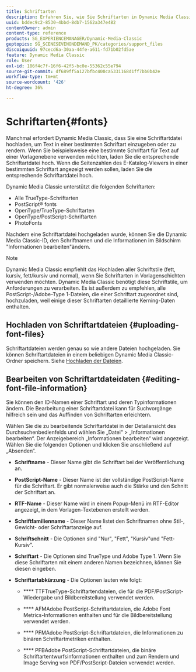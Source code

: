 ```yaml
---
title: Schriftarten
description: Erfahren Sie, wie Sie Schriftarten in Dynamic Media Classic verwenden.
uuid: bddec9c2-8530-4bbd-8db7-1562a347e482
contentOwner: admin
content-type: reference
products: SG_EXPERIENCEMANAGER/Dynamic-Media-Classic
geptopics: SG_SCENESEVENONDEMAND_PK/categories/support_files
discoiquuid: 97cecd6a-30aa-44fe-a611-fd71b02fd5ae
feature: Dynamic Media Classic
role: User
exl-id: 186f4c7f-16f6-42f5-bc0e-55362c55e794
source-git-commit: df689ff5a127bfbc400ca5331168d1ff7bb0b42e
workflow-type: tm+mt
source-wordcount: '426'
ht-degree: 36%

---
```


# Schriftarten{#fonts}

Manchmal erfordert Dynamic Media Classic, dass Sie eine Schriftartdatei hochladen, um Text in einer bestimmten Schriftart einzugeben oder zu rendern. Wenn Sie beispielsweise eine bestimmte Schriftart für Text auf einer Vorlagenebene verwenden möchten, laden Sie die entsprechende Schriftartdatei hoch. Wenn die Seitenzahlen des E-Katalog-Viewers in einer bestimmten Schriftart angezeigt werden sollen, laden Sie die entsprechende Schriftartdatei hoch.

Dynamic Media Classic unterstützt die folgenden Schriftarten:

* Alle TrueType-Schriftarten
* PostScript® fonts
* OpenType/TrueType-Schriftarten
* OpenType/PostScript-Schriftarten
* PhotoFonts

Nachdem eine Schriftartdatei hochgeladen wurde, können Sie die Dynamic Media Classic-ID, den Schriftnamen und die Informationen im Bildschirm &quot;Informationen bearbeiten&quot;ändern.

>[!NOTE]
>
>Dynamic Media Classic empfiehlt das Hochladen aller Schriftstile (fett, kursiv, fett/kursiv und normal), wenn Sie Schriftarten in Vorlagenschichten verwenden möchten. Dynamic Media Classic benötigt diese Schriftstile, um Anforderungen zu verarbeiten. Es ist außerdem zu empfehlen, alle PostScript-/Adobe-Type 1-Dateien, die einer Schriftart zugeordnet sind, hochzuladen, weil einige dieser Schriftarten detaillierte Kerning-Daten enthalten.

## Hochladen von Schriftartdateien {#uploading-font-files}

Schriftartdateien werden genau so wie andere Dateien hochgeladen. Sie können Schriftartdateien in einem beliebigen Dynamic Media Classic-Ordner speichern. Siehe [Hochladen der Dateien](uploading-files.md#uploading_your_files).

## Bearbeiten von Schriftartdateidaten {#editing-font-file-information}

Sie können den ID-Namen einer Schriftart und deren Typinformationen ändern. Die Bearbeitung einer Schriftartdatei kann für Suchvorgänge hilfreich sein und das Auffinden von Schriftarten erleichtern.

Wählen Sie die zu bearbeitende Schriftartdatei in der Detailansicht des Durchsuchenbedienfelds und wählen Sie „Datei“ > „Informationen bearbeiten“. Der Anzeigebereich „Informationen bearbeiten“ wird angezeigt. Wählen Sie die folgenden Optionen und klicken Sie anschließend auf „Absenden“.

* **Schriftname**  - Dieser Name gibt die Schriftart bei der Veröffentlichung an.

* **PostScript-Name**  - Dieser Name ist der vollständige PostScript-Name für die Schriftart. Er gibt normalerweise auch die Stärke und den Schnitt der Schriftart an.

* **RTF-Name**  - Dieser Name wird in einem Popup-Menü im RTF-Editor angezeigt, in dem Vorlagen-Textebenen erstellt werden.

* **Schriftfamilienname**  - Dieser Name listet den Schriftnamen ohne Stil-, Gewicht- oder Schriftartanzeige auf.

* **Schriftschnitt**  - Die Optionen sind &quot;Nur&quot;, &quot;Fett&quot;, &quot;Kursiv&quot;und &quot;Fett-Kursiv&quot;.

* **Schriftart**  - Die Optionen sind TrueType und Adobe Type 1. Wenn Sie diese Schriftarten mit einem anderen Namen bezeichnen, können Sie diesen eingeben.

* **Schriftartabkürzung**  - Die Optionen lauten wie folgt:

   * **** TTFTrueType-Schriftartendateien, die für die PDF/PostScript-Wiedergabe und Bildbereitstellung verwendet werden.

   * **** AFMAdobe PostScript-Schriftartdateien, die Adobe Font Metrics-Informationen enthalten und für die Bildbereitstellung verwendet werden.

   * **** PFMAdobe PostScript-Schriftartdateien, die Informationen zu binären Schriftartmetriken enthalten.

   * **** PFBAdobe PostScript-Schriftartdateien, die binäre Schriftartentwurfsinformationen enthalten und zum Rendern und Image Serving von PDF/PostScript-Dateien verwendet werden.
